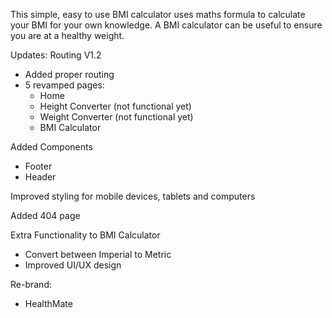 This simple, easy to use BMI calculator uses maths formula to calculate your BMI for your own knowledge. A BMI calculator can be useful to ensure you are at a healthy weight.

Updates:
    Routing V1.2

- Added proper routing
- 5 revamped pages:
  - Home
  - Height Converter (not functional yet)
  - Weight Converter (not functional yet)
  - BMI Calculator

Added Components
- Footer
- Header

Improved styling for mobile devices, tablets and computers

Added 404 page

Extra Functionality to BMI Calculator
- Convert between Imperial to Metric
- Improved UI/UX design

Re-brand:
- HealthMate
